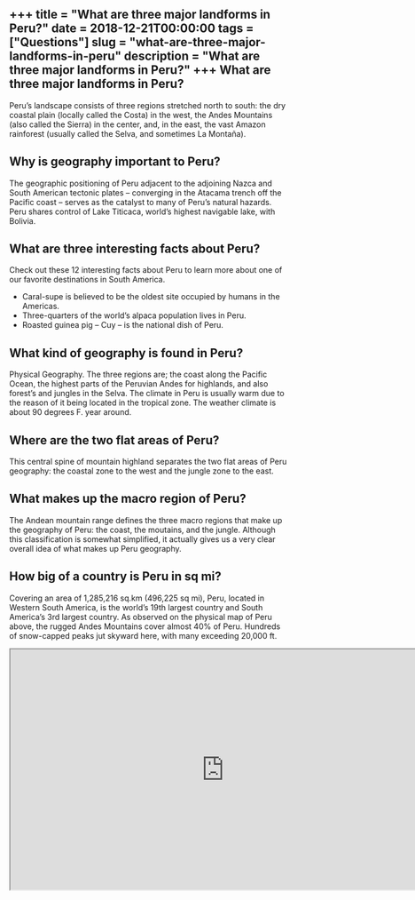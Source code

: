 +++
title = "What are three major landforms in Peru?"
date = 2018-12-21T00:00:00
tags = ["Questions"]
slug = "what-are-three-major-landforms-in-peru"
description = "What are three major landforms in Peru?"
+++
What are three major landforms in Peru?
---------------------------------------

Peru’s landscape consists of three regions stretched north to south: the dry coastal plain (locally called the Costa) in the west, the Andes Mountains (also called the Sierra) in the center, and, in the east, the vast Amazon rainforest (usually called the Selva, and sometimes La Montaña).

Why is geography important to Peru?
-----------------------------------

The geographic positioning of Peru adjacent to the adjoining Nazca and South American tectonic plates – converging in the Atacama trench off the Pacific coast – serves as the catalyst to many of Peru’s natural hazards. Peru shares control of Lake Titicaca, world’s highest navigable lake, with Bolivia.

What are three interesting facts about Peru?
--------------------------------------------

Check out these 12 interesting facts about Peru to learn more about one of our favorite destinations in South America.

- Caral-supe is believed to be the oldest site occupied by humans in the Americas.
- Three-quarters of the world’s alpaca population lives in Peru.
- Roasted guinea pig – Cuy – is the national dish of Peru.

What kind of geography is found in Peru?
----------------------------------------

Physical Geography. The three regions are; the coast along the Pacific Ocean, the highest parts of the Peruvian Andes for highlands, and also forest’s and jungles in the Selva. The climate in Peru is usually warm due to the reason of it being located in the tropical zone. The weather climate is about 90 degrees F. year around.

Where are the two flat areas of Peru?
-------------------------------------

This central spine of mountain highland separates the two flat areas of Peru geography: the coastal zone to the west and the jungle zone to the east.

What makes up the macro region of Peru?
---------------------------------------

The Andean mountain range defines the three macro regions that make up the geography of Peru: the coast, the moutains, and the jungle. Although this classification is somewhat simplified, it actually gives us a very clear overall idea of what makes up Peru geography.

How big of a country is Peru in sq mi?
--------------------------------------

Covering an area of 1,285,216 sq.km (496,225 sq mi), Peru, located in Western South America, is the world’s 19th largest country and South America’s 3rd largest country. As observed on the physical map of Peru above, the rugged Andes Mountains cover almost 40% of Peru. Hundreds of snow-capped peaks jut skyward here, with many exceeding 20,000 ft.

<iframe allow="accelerometer; autoplay; clipboard-write; encrypted-media; gyroscope; picture-in-picture" allowfullscreen="" class="__youtube_prefs__  epyt-is-override  no-lazyload" data-no-lazy="1" data-origheight="433" data-origwidth="770" data-skipgform_ajax_framebjll="" height="433" id="_ytid_44407" loading="lazy" src="https://www.youtube.com/embed/_3CH0-oQdTk?enablejsapi=1&autoplay=0&cc_load_policy=0&cc_lang_pref=&iv_load_policy=1&loop=0&modestbranding=0&rel=1&fs=1&playsinline=0&autohide=2&theme=dark&color=red&controls=1&" title="YouTube player" width="770"></iframe>